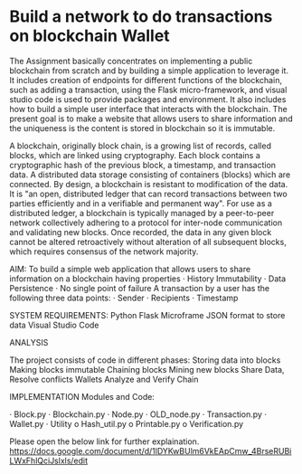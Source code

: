 # Build a network to do transactions on blockchain Wallet

The Assignment basically concentrates on implementing a public blockchain from scratch and by building a simple application to leverage it. It includes creation of endpoints for different functions of the blockchain, such as adding a transaction, using the Flask micro-framework, and visual studio code is used to provide packages and environment. It also includes how to build a simple user interface that interacts with the blockchain.
The present goal is to make a website that allows users to share information and the uniqueness is the content is stored in blockchain so it is immutable.
 
A blockchain, originally block chain, is a growing list of records, called blocks, which are linked using cryptography. Each block contains a cryptographic hash of the previous block, a timestamp, and transaction data. A distributed data storage consisting of containers (blocks) which are connected. By design, a blockchain is resistant to modification of the data. It is "an open, distributed ledger that can record transactions between two parties efficiently and in a verifiable and permanent way". For use as a distributed ledger, a blockchain is typically managed by a peer-to-peer network collectively adhering to a protocol for inter-node communication and validating new blocks. Once recorded, the data in any given block cannot be altered retroactively without alteration of all subsequent blocks, which requires consensus of the network majority.
 
AIM:
 To build a simple web application that allows users to share information on a blockchain
having  properties
·  	History Immutability
·  	Data Persistence
·  	No single point of failure
 A transaction by a user has the following three data points:
·  	Sender
·  	Recipients
·  	Timestamp

SYSTEM REQUIREMENTS:
Python
Flask Microframe
JSON format to store data
Visual Studio Code
 
 
ANALYSIS
 
The project consists of code in different phases:
Storing data into blocks
Making blocks immutable
Chaining blocks
Mining new blocks
Share Data, Resolve conflicts
Wallets
Analyze and Verify Chain

IMPLEMENTATION
Modules and Code:
 
·  	Block.py
·  	Blockchain.py
·  	Node.py
·  	OLD_node.py
·  	Transaction.py
·  	Wallet.py
·  	Utility
o   Hash_util.py
o   Printable.py
o   Verification.py

Please open the below link for further explaination.
https://docs.google.com/document/d/1lDYKwBUlm6VkEApCmw_4BrseRUBiLWxFhlQciJslxls/edit

